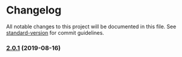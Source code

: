 # Changelog

All notable changes to this project will be documented in this file. See [standard-version](https://github.com/conventional-changelog/standard-version) for commit guidelines.

### [2.0.1](https://github.com/wulfmann/ircra/compare/v2.0.0...v2.0.1) (2019-08-16)
